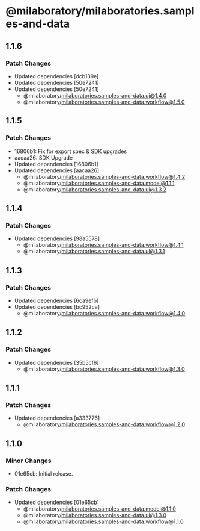 # @milaboratory/milaboratories.samples-and-data

## 1.1.6

### Patch Changes

- Updated dependencies [dcb139e]
- Updated dependencies [50e7241]
- Updated dependencies [50e7241]
  - @milaboratory/milaboratories.samples-and-data.ui@1.4.0
  - @milaboratory/milaboratories.samples-and-data.workflow@1.5.0

## 1.1.5

### Patch Changes

- 16806b1: Fix for export spec & SDK upgrades
- aacaa26: SDK Upgrade
- Updated dependencies [16806b1]
- Updated dependencies [aacaa26]
  - @milaboratory/milaboratories.samples-and-data.workflow@1.4.2
  - @milaboratory/milaboratories.samples-and-data.model@1.1.1
  - @milaboratory/milaboratories.samples-and-data.ui@1.3.2

## 1.1.4

### Patch Changes

- Updated dependencies [98a5578]
  - @milaboratory/milaboratories.samples-and-data.workflow@1.4.1
  - @milaboratory/milaboratories.samples-and-data.ui@1.3.1

## 1.1.3

### Patch Changes

- Updated dependencies [6ca9efb]
- Updated dependencies [bc952ca]
  - @milaboratory/milaboratories.samples-and-data.workflow@1.4.0

## 1.1.2

### Patch Changes

- Updated dependencies [35b5cf6]
  - @milaboratory/milaboratories.samples-and-data.workflow@1.3.0

## 1.1.1

### Patch Changes

- Updated dependencies [a333776]
  - @milaboratory/milaboratories.samples-and-data.workflow@1.2.0

## 1.1.0

### Minor Changes

- 01e65cb: Initial release.

### Patch Changes

- Updated dependencies [01e65cb]
  - @milaboratory/milaboratories.samples-and-data.model@1.1.0
  - @milaboratory/milaboratories.samples-and-data.ui@1.3.0
  - @milaboratory/milaboratories.samples-and-data.workflow@1.1.0
